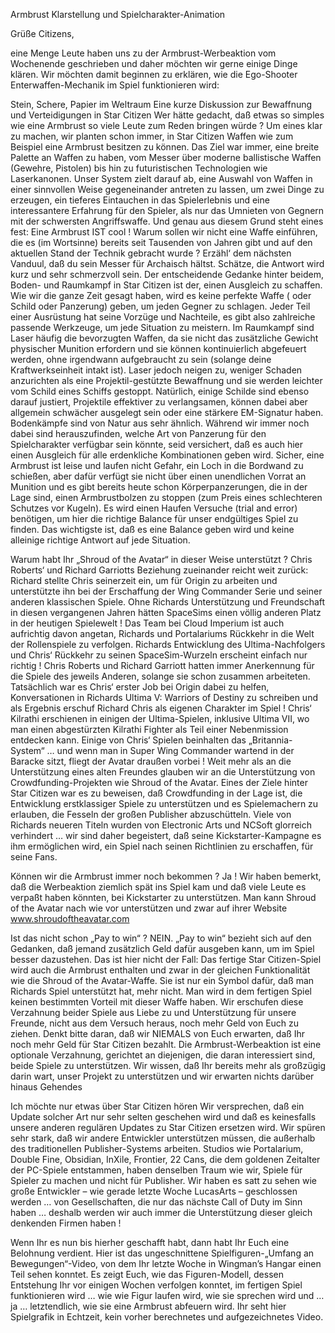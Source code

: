 Armbrust Klarstellung und Spielcharakter-Animation

Grüße Citizens,

eine Menge Leute haben uns zu der Armbrust-Werbeaktion vom Wochenende geschrieben und daher möchten wir gerne einige Dinge klären. Wir möchten damit beginnen zu erklären, wie die Ego-Shooter Enterwaffen-Mechanik im Spiel funktionieren wird:

Stein, Schere, Papier im Weltraum
Eine kurze Diskussion zur Bewaffnung und Verteidigungen in Star Citizen
Wer hätte gedacht, daß etwas so simples wie eine Armbrust so viele Leute zum Reden bringen würde ?
Um eines klar zu machen, wir planten schon immer, in Star Citizen Waffen wie zum Beispiel eine Armbrust besitzen zu können. Das Ziel war immer, eine breite Palette an Waffen zu haben, vom Messer über moderne ballistische Waffen (Gewehre, Pistolen) bis hin zu futuristischen Technologien wie Laserkanonen. Unser System zielt darauf ab, eine Auswahl von Waffen in einer sinnvollen Weise gegeneinander antreten zu lassen, um zwei Dinge zu erzeugen, ein tieferes Eintauchen in das Spielerlebnis und eine interessantere Erfahrung für den Spieler, als nur das Umnieten von Gegnern mit der schwersten Angriffswaffe. 
Und genau aus diesem Grund steht eines fest: Eine Armbrust IST cool !
Warum sollen wir nicht eine Waffe einführen, die es (im Wortsinne) bereits seit Tausenden von Jahren gibt und auf den aktuellen Stand der Technik gebracht wurde ? Erzähl‘ dem nächsten Vanduul, daß du sein Messer für Archaisch hältst. Schätze, die Antwort wird kurz und sehr schmerzvoll sein.
Der entscheidende Gedanke hinter beidem, Boden- und Raumkampf in Star Citizen ist der, einen Ausgleich zu schaffen. Wie wir die ganze Zeit gesagt haben, wird es keine perfekte Waffe ( oder Schild oder Panzerung) geben, um jeden Gegner zu schlagen. Jeder Teil einer Ausrüstung hat seine Vorzüge und Nachteile, es gibt also zahlreiche passende Werkzeuge, um jede Situation zu meistern.
Im Raumkampf sind Laser häufig die bevorzugten Waffen, da sie nicht das zusätzliche Gewicht physischer Munition erfordern und sie können kontinuierlich abgefeuert werden, ohne irgendwann aufgebraucht zu sein (solange deine Kraftwerkseinheit intakt ist). Laser jedoch neigen zu, weniger Schaden anzurichten als eine Projektil-gestützte Bewaffnung und sie werden leichter vom Schild  eines Schiffs gestoppt. Natürlich, einige Schilde sind ebenso darauf justiert, Projektile effektiver zu verlangsamen, können dabei aber allgemein schwächer ausgelegt sein oder eine stärkere EM-Signatur haben.
Bodenkämpfe sind von Natur aus sehr ähnlich. Während wir immer noch dabei sind herauszufinden, welche Art von Panzerung für den Spielcharakter verfügbar sein könnte, seid versichert, daß es auch hier einen Ausgleich für alle erdenkliche Kombinationen geben wird. Sicher, eine Armbrust ist leise und laufen nicht Gefahr, ein Loch in die Bordwand zu schießen, aber dafür verfügt sie nicht über einen unendlichen Vorrat an Munition und es gibt bereits heute schon Körperpanzerungen, die in der Lage sind, einen Armbrustbolzen zu stoppen (zum Preis eines schlechteren Schutzes vor Kugeln).
Es wird einen Haufen Versuche (trial and error) benötigen, um hier die richtige Balance für unser endgültiges Spiel zu finden. Das wichtigste ist, daß es eine Balance geben wird und keine alleinige richtige Antwort auf jede Situation.

Warum habt Ihr „Shroud of the Avatar“ in dieser Weise unterstützt ?
Chris Roberts‘ und Richard Garriotts Beziehung zueinander reicht weit zurück: Richard stellte Chris seinerzeit ein, um für Origin zu arbeiten und unterstützte ihn bei der Erschaffung der Wing Commander Serie und seiner anderen klassischen Spiele. Ohne Richards Unterstützung und Freundschaft in diesen vergangenen Jahren hätten SpaceSims einen völlig anderen Platz in der heutigen Spielewelt ! Das Team bei Cloud Imperium ist auch aufrichtig davon angetan, Richards und Portalariums Rückkehr in die Welt der Rollenspiele zu verfolgen. Richards Entwicklung des Ultima-Nachfolgers und Chris‘ Rückkehr zu seinen SpaceSim-Wurzeln erscheint einfach nur richtig !
Chris Roberts und Richard Garriott hatten immer Anerkennung für die Spiele des jeweils Anderen, solange sie schon zusammen arbeiteten. Tatsächlich war es Chris‘ erster Job bei Origin dabei zu helfen, Konversationen in Richards Ultima V: Warriors of Destiny zu schreiben und als Ergebnis erschuf Richard Chris als eigenen Charakter im Spiel ! Chris‘ Kilrathi erschienen in einigen der Ultima-Spielen, inklusive Ultima VII, wo man einen abgestürzten Kilrathi Fighter als Teil einer Nebenmission entdecken kann.
Einige von Chris‘ Spielen beinhalten das „Britannia-System“ … und wenn man in Super Wing Commander wartend in der Baracke sitzt, fliegt der Avatar draußen vorbei !
Weit mehr als an die Unterstützung eines alten Freundes glauben wir an die Unterstützung von Crowdfunding-Projekten wie Shroud of the Avatar. Eines der Ziele hinter Star Citizen war es zu beweisen, daß Crowdfunding in der Lage ist, die Entwicklung erstklassiger Spiele zu unterstützen und es Spielemachern zu erlauben, die Fesseln der großen Publisher abzuschütteln.
Viele von Richards neueren Titeln wurden von Electronic Arts und NCSoft glorreich verhindert … wir sind daher begeistert, daß seine Kickstarter-Kampagne es ihm ermöglichen wird, ein Spiel nach seinen Richtlinien zu erschaffen, für seine Fans.

Können wir die Armbrust immer noch bekommen ?
Ja ! Wir haben bemerkt, daß die Werbeaktion ziemlich spät ins Spiel kam und daß viele Leute es verpaßt haben könnten, bei Kickstarter zu unterstützen. Man kann Shroud of the Avatar nach wie vor unterstützen und zwar auf ihrer Website www.shroudoftheavatar.com

Ist das nicht schon „Pay to win“ ?
NEIN. „Pay to win“ bezieht sich auf den Gedanken, daß jemand zusätzlich Geld dafür ausgeben kann, um im Spiel besser dazustehen. Das ist hier nicht der Fall: Das fertige Star Citizen-Spiel wird auch die Armbrust enthalten und zwar in der gleichen Funktionalität wie die Shroud of the Avatar-Waffe. Sie ist nur ein Symbol dafür, daß man Richards Spiel unterstützt hat, mehr nicht. Man wird in dem fertigen Spiel keinen bestimmten Vorteil mit dieser Waffe haben.
Wir erschufen diese Verzahnung beider Spiele aus Liebe zu und Unterstützung für unsere Freunde, nicht aus dem Versuch heraus, noch mehr Geld von Euch zu ziehen. Denkt bitte daran, daß wir NIEMALS von Euch erwarten, daß Ihr noch mehr Geld für Star Citizen bezahlt. Die Armbrust-Werbeaktion ist eine optionale Verzahnung, gerichtet an diejenigen, die daran interessiert sind, beide Spiele zu unterstützen. Wir wissen, daß Ihr bereits mehr als großzügig darin wart, unser Projekt zu unterstützen und wir erwarten nichts darüber hinaus Gehendes

Ich möchte nur etwas über Star Citizen hören
Wir versprechen, daß ein Update solcher Art nur sehr selten geschehen wird und daß es keinesfalls unsere anderen regulären Updates zu Star Citizen ersetzen wird. Wir spüren sehr stark, daß wir andere Entwickler unterstützen müssen, die außerhalb des traditionellen Publisher-Systems arbeiten. Studios wie Portalarium, Double Fine, Obsidian, InXile, Frontier, 22 Cans, die dem goldenen Zeitalter der PC-Spiele entstammen, haben denselben Traum wie wir, Spiele für Spieler zu machen und nicht für Publisher. Wir haben es satt zu sehen wie große Entwickler – wie gerade letzte Woche LucasArts – geschlossen werden … von Gesellschaften, die nur das nächste Call of Duty im Sinn haben … deshalb werden wir auch immer die Unterstützung dieser gleich denkenden Firmen haben !

Wenn Ihr es nun bis hierher geschafft habt, dann habt Ihr Euch eine Belohnung verdient. Hier ist das ungeschnittene Spielfiguren-„Umfang an Bewegungen“-Video, von dem Ihr letzte Woche in Wingman’s Hangar einen Teil sehen konntet. Es zeigt Euch, wie das Figuren-Modell, dessen Entstehung Ihr vor einigen Wochen verfolgen konntet, im fertigen Spiel funktionieren wird … wie wie Figur laufen wird, wie sie sprechen wird und … ja … letztendlich, wie sie eine Armbrust abfeuern wird.
Ihr seht hier Spielgrafik in Echtzeit, kein vorher berechnetes und aufgezeichnetes Video.
